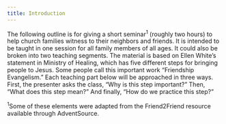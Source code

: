 ```yaml
---
title: Introduction
---
```


The following outline is for giving a short seminar<sup>1</sup> (roughly two hours) to help church families witness to their neighbors and friends. It is intended to be taught in one session for all family members of all ages. It could also be broken into two teaching segments. The material is based on Ellen White’s statement in Ministry of Healing, which has five different steps for bringing people to Jesus. Some people call this important work “Friendship Evangelism.” Each teaching part below will be approached in three ways. First, the presenter asks the class, “Why is this step important?” Then, “What does this step mean?” And finally, “How do we practice this step?”

<sup>1</sup>Some of these elements were adapted from the Friend2Friend resource available through AdventSource.